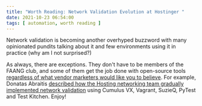 ```yaml
---
title: "Worth Reading: Network Validation Evolution at Hostinger "
date: 2021-10-23 06:54:00
tags: [ automation, worth reading ]
---
```

Network validation is becoming another overhyped buzzword with many opinionated pundits talking about it and few environments using it in practice (why am I not surprised?)

As always, there are exceptions. They don't have to be members of the FAANG club, and some of them get the job done with open-source tools [regardless of what vendor marketers would like you to believe](https://blog.ipspace.net/2021/10/democratizing-network-automation.html). For example, Donatas Abraitis [described how the Hosting networking team gradually implemented network validation](https://www.hostinger.com/blog/network-validation-evolution-at-hostinger) using Cumulus VX, Vagrant, SuzieQ, PyTest and Test Kitchen. Enjoy!
